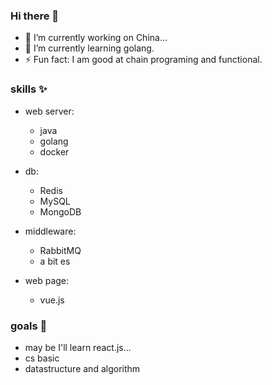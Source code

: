 ### Hi there 👋

<!--
**sevenyoungairye/sevenyoungairye** is a ✨ _special_ ✨ repository because its `README.md` (this file) appears on your GitHub profile.

Here are some ideas to get you started:

- 🔭 I’m currently working on ...
- 🌱 I’m currently learning ...
- 👯 I’m looking to collaborate on ...
- 🤔 I’m looking for help with ...
- 💬 Ask me about ...
- 📫 How to reach me: ...
- 😄 Pronouns: ...
- ⚡ Fun fact: ...
-->


- 🔭 I’m currently working on China...
- 🌱 I’m currently learning golang.
- ⚡ Fun fact: I am good at chain programing and functional.


### skills ✨
* web server: 
  * java
  * golang
  * docker

* db:
  * Redis
  * MySQL
  * MongoDB
  
* middleware:
  * RabbitMQ
  * a bit es 

* web page:
  * vue.js

### goals 🎁
- may be I'll learn react.js...
- cs basic
- datastructure and algorithm
